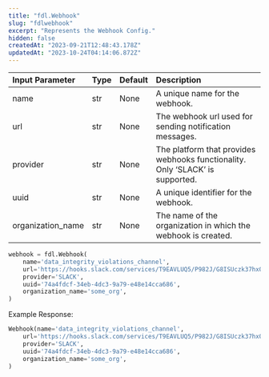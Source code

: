 ```yaml
---
title: "fdl.Webhook"
slug: "fdlwebhook"
excerpt: "Represents the Webhook Config."
hidden: false
createdAt: "2023-09-21T12:48:43.178Z"
updatedAt: "2023-10-24T04:14:06.872Z"
---
```

| Input Parameter   | Type | Default | Description                                                                   |
| :---------------- | :--- | :------ | :---------------------------------------------------------------------------- |
| name              | str  | None    | A unique name for the webhook.                                                |
| url               | str  | None    | The webhook url used for sending notification messages.                       |
| provider          | str  | None    | The platform that provides webhooks functionality. Only ‘SLACK’ is supported. |
| uuid              | str  | None    | A unique identifier for the webhook.                                          |
| organization_name | str  | None    | The name of the organization in which the webhook is created.                 |

```python Usage
webhook = fdl.Webhook(
    name='data_integrity_violations_channel',
    url='https://hooks.slack.com/services/T9EAVLUQ5/P982J/G8ISUczk37hxQ15C28d',
    provider='SLACK',
  	uuid='74a4fdcf-34eb-4dc3-9a79-e48e14cca686',
    organization_name='some_org',
)
```

Example Response:

```python Response
Webhook(name='data_integrity_violations_channel',
    url='https://hooks.slack.com/services/T9EAVLUQ5/P982J/G8ISUczk37hxQ15C28d',
    provider='SLACK',
  	uuid='74a4fdcf-34eb-4dc3-9a79-e48e14cca686',
    organization_name='some_org',
)
```
